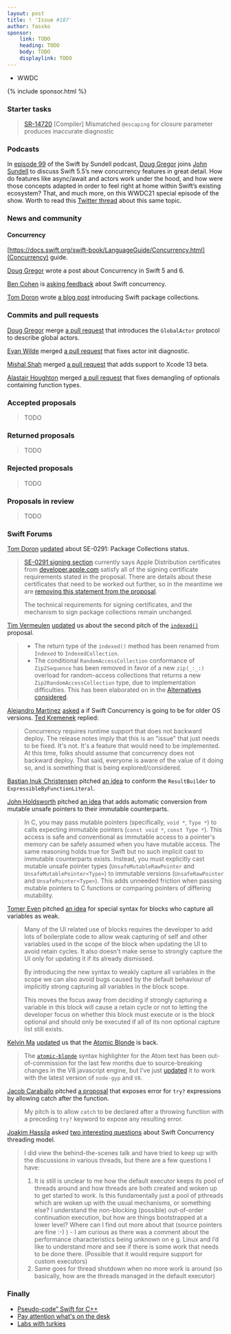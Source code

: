 ```yaml
---
layout: post
title: ! 'Issue #187'
author: fassko
sponsor:
    link: TODO
    heading: TODO
    body: TODO
    displaylink: TODO
---
```


* WWDC

<!--excerpt-->

{% include sponsor.html %}

### Starter tasks

> [SR-14720](https://bugs.swift.org/browse/SR-14720) [Compiler] Mismatched `@escaping` for closure parameter produces inaccurate diagnostic

### Podcasts

In [episode 99](https://www.swiftbysundell.com/podcast/99/) of the Swift by Sundell podcast, [Doug Gregor](https://twitter.com/dgregor79) joins [John Sundell](https://twitter.com/johnsundell) to discuss Swift 5.5’s new concurrency features in great detail. How do features like async/await and actors work under the hood, and how were those concepts adapted in order to feel right at home within Swift’s existing ecosystem? That, and much more, on this WWDC21 special episode of the show.
Worth to read this [Twitter thread](https://twitter.com/dgregor79/status/1403428438980005888) about this same topic.

### News and community

#### Concurrency 

[https://docs.swift.org/swift-book/LanguageGuide/Concurrency.html](Concurrency) guide.

[Doug Gregor](https://twitter.com/dgregor79) wrote a post about Concurrency in Swift 5 and 6.

[Ben Cohen](https://twitter.com/AirspeedSwift) is [asking feedback](https://forums.swift.org/t/swift-concurrency-feedback-wanted/49336) about Swift concurrency.


[Tom Doron](https://twitter.com/TomerDoron) wrote [a blog post](https://swift.org/blog/package-collections/) introducing Swift package collections.

### Commits and pull requests

[Doug Gregor](https://twitter.com/dgregor79) merge [a pull request](https://github.com/apple/swift/pull/37917) that introduces the `GlobalActor` protocol to describe global actors.

[Evan Wilde](https://github.com/etcwilde) merged [a pull request](https://github.com/apple/swift/pull/37880) that fixes actor init diagnostic.

[Mishal Shah](https://github.com/shahmishal) merged [a pull request](https://github.com/apple/swift/pull/37824) that adds support to Xcode 13 beta.

[Alastair Houghton](https://github.com/al45tair) merged [a pull request](https://github.com/apple/swift/pull/37787) that fixes demangling of optionals containing function types.

### Accepted proposals

> TODO

### Returned proposals

> TODO

### Rejected proposals

> TODO

### Proposals in review

> TODO

### Swift Forums

[Tom Doron](https://twitter.com/TomerDoron) [updated](https://forums.swift.org/t/amendment-se-0291-package-collections/49341) about SE-0291: Package Collections status.

> [SE-0291 signing section](https://github.com/apple/swift-evolution/blob/main/proposals/0291-package-collections.md#requirements-on-signing-certificate) currently says Apple Distribution certificates from [developer.apple.com](http://developer.apple.com/) satisfy all of the signing certificate requirements stated in the proposal. There are details about these certificates that need to be worked out further, so in the meantime we are [removing this statement from the proposal](https://github.com/apple/swift-evolution/pull/1383).
>
> The technical requirements for signing certificates, and the mechanism to sign package collections remain unchanged.

[Tim Vermeulen](https://twitter.com/tim_vermeulen) [updated](https://forums.swift.org/t/pitch-2-add-indexed-and-collection-conformances-for-enumerated-and-zip/49604) us about the second pitch of the [`indexed()`](https://github.com/timvermeulen/swift-evolution/blob/indexed-enumerated-zip-v2/proposals/0312-indexed-and-enumerated-zip-collections.md) proposal.

> *  The return type of the `indexed()` method has been renamed from `Indexed` to `IndexedCollection`.
> *  The conditional `RandomAccessCollection` conformance of `Zip2Sequence` has been removed in favor of a new `zip(_:_:)` overload for random-access collections that returns a new `Zip2RandomAccessCollection` type, due to implementation difficulties. This has been elaborated on in the [Alternatives considered](https://github.com/timvermeulen/swift-evolution/blob/indexed-enumerated-zip-v2/proposals/0312-indexed-and-enumerated-zip-collections.md#add-conditional-conformance-to-randomaccesscollection-for-zip2sequence-rather-than-overloading-zip).

[Alejandro Martinez](https://twitter.com/alexito4) [asked](https://forums.swift.org/t/will-swift-concurrency-deploy-back-to-older-oss/49370) a if Swift Concurrency is going to be for older OS versions. [Ted Kremenek](https://twitter.com/tkremenek) replied:

> Concurrency requires runtime support that does not backward deploy. The release notes imply that this is an "issue" that just needs to be fixed. It's not. It's a feature that would need to be implemented. At this time, folks should assume that concurrency does not backward deploy. That said, everyone is aware of the value of it doing so, and is something that is being explored/considered.

[Bastian Inuk Christensen](https://forums.swift.org/u/bastianinuk) pitched [an idea](https://forums.swift.org/t/expressible-by-function-literal/49298) to conform the `ResultBuilder` to `ExpressibleByFunctionLiteral`.

[John Holdsworth](https://github.com/johnno1962) pitched [an idea](https://forums.swift.org/t/automatic-mutable-pointer-conversion/49304) that adds automatic conversion from mutable unsafe pointers to their immutable counterparts.

> In C, you may pass mutable pointers (specifically, `void *`, `Type *`) to calls expecting immutable pointers (`const void *`, `const Type *`). This access is safe and conventional as immutable access to a pointer's memory can be safely assumed when you have mutable access. The same reasoning holds true for Swift but no such implicit cast to immutable counterparts exists. Instead, you must explicitly cast mutable unsafe pointer types (`UnsafeMutableRawPointer` and `UnsafeMutablePointer<Type>`) to immutable versions (`UnsafeRawPointer` and `UnsafePointer<Type>`). This adds unneeded friction when passing mutable pointers to C functions or comparing pointers of differing mutability.

[Tomer Even](https://forums.swift.org/u/eventomer) pitched [an idea](https://forums.swift.org/t/special-syntax-for-blocks-who-capture-all-variables-as-weak/49290) for special syntax for blocks who capture all variables as weak.

> Many of the UI related use of blocks requires the developer to add lots of boilerplate code to allow weak capturing of self and other variables used in the scope of the block when updating the UI to avoid retain cycles. It also doesn't make sense to strongly capture the UI only for updating it if its already dismissed.
>
> By introducing the new syntax to weakly capture all variables in the scope we can also avoid bugs caused by the default behaviour of implicitly strong capturing all variables in the block scope.
> 
> This moves the focus away from deciding if strongly capturing a variable in this block will cause a retain cycle or not to letting the developer focus on whether this block must execute or is the block optional and should only be executed if all of its non optional capture list still exists.

[Kelvin Ma](https://github.com/kelvin13) [updated](https://forums.swift.org/t/atomic-blonde-is-back/49288) us that the [Atomic Blonde](https://atom.io/packages/atomic-blonde) is back.

> The [`atomic-blonde`](https://atom.io/packages/atomic-blonde) syntax highlighter for the Atom text has been out-of-commission for the last few months due to source-breaking changes in the V8 javascript engine, but I’ve just [updated](https://github.com/kelvin13/atomic-blonde/releases) it to work with the latest version of `node-gyp` and `V8`.

[Jacob Caraballo](https://forums.swift.org/u/jacobcaraballo) pitched [a proposal](https://forums.swift.org/t/pitch-try-catch-expose-error-for-try-expressions-by-allowing-catch-after-the-function/49445) that exposes error for `try?` expressions by allowing catch after the function.

> My pitch is to allow `catch` to be declared after a throwing function with a preceding `try?` keyword to expose any resulting error.

[Joakim Hassila](https://forums.swift.org/u/joakim_hassila1) asked [two interesting questions](https://forums.swift.org/t/swift-concurrency-threading-model-questions/49520) about Swift Concurrency threading model.

> I did view the behind-the-scenes talk and have tried to keep up with the discussions in various threads, but there are a few questions I have:
>
> 1.  It is still is unclear to me how the default executor keeps its pool of threads around and how threads are both created and woken up to get started to work. Is this fundamentally just a pool of pthreads which are woken up with the usual mechanisms, or something else? I understand the non-blocking (possible) out-of-order continuation execution, but how are things bootstrapped at a lower level? Where can I find out more about that (source pointers are fine :-) ) - I am curious as there was a comment about the performance characteristics being unknown on e g. Linux and I’d like to understand more and see if there is some work that needs to be done there. (Possible that it would require support for custom executors)
> 2.  Same goes for thread shutdown when no more work is around (so basically, how are the threads managed in the default executor)

### Finally

* [Pseudo-code” Swift for C++](https://twitter.com/slava_pestov/status/1400650772426244097)
* [Pay attention what's on the desk](https://twitter.com/ericasadun/status/1402317358555795462)
* [Labs with turkies](https://twitter.com/AirspeedSwift/status/1403369770171260937)
